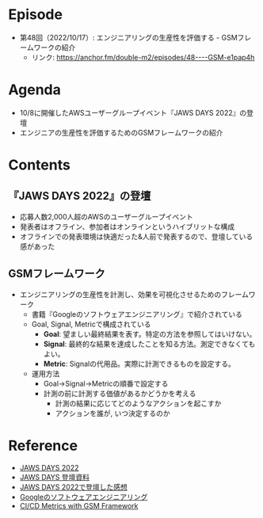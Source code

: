 # Episode
- 第48回（2022/10/17）: エンジニアリングの生産性を評価する - GSMフレームワークの紹介
    - リンク: https://anchor.fm/double-m2/episodes/48----GSM-e1pap4h

# Agenda
- 10/8に開催したAWSユーザーグループイベント『JAWS DAYS 2022』の登壇
- エンジニアの生産性を評価するためのGSMフレームワークの紹介

# Contents
## 『JAWS DAYS 2022』の登壇
- 応募人数2,000人超のAWSのユーザーグループイベント
- 発表者はオフライン、参加者はオンラインというハイブリットな構成
- オフラインでの発表環境は快適だった&人前で発表するので、登壇している感があった

## GSMフレームワーク
- エンジニアリングの生産性を計測し、効果を可視化させるためのフレームワーク
    - 書籍『Googleのソフトウェアエンジニアリング』で紹介されている
    - Goal, Signal, Metricで構成されている
        - **Goal**: 望ましい最終結果を表す。特定の方法を参照してはいけない。
        - **Signal**: 最終的な結果を達成したことを知る方法。測定できなくてもよい。
        - **Metric**: Signalの代用品。実際に計測できるものを設定する。
    - 運用方法
        - Goal→Signal→Metricの順番で設定する
        - 計測の前に計測する価値があるかどうかを考える
            - 計測の結果に応じてどのようなアクションを起こすか
            - アクションを誰が, いつ決定するのか

# Reference
- [JAWS DAYS 2022](https://jawsdays2022.jaws-ug.jp/)
- [JAWS DAYS 登壇資料](https://speakerdeck.com/masatakashiwagi/jaws-days-2022-awsnomanezidosabisudeshi-xian-suruniariarutaimunajian-suo-ji-pan)
- [JAWS DAYS 2022で登壇した感想](https://masatakashiwagi.github.io/portfolio/post/my-thoughts-on-speaking-at-jawsdays2022/)
- [Googleのソフトウェアエンジニアリング](https://www.oreilly.co.jp/books/9784873119656/)
- [CI/CD Metrics with GSM Framework](https://engineering.mercari.com/en/blog/entry/20211130-ci-cd-metrics-with-gsm-framework/)
